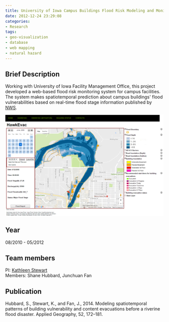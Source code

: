```yaml
---
title: University of Iowa Campus Buildings Flood Risk Modeling and Monitoring System
date: 2012-12-24 23:29:08
categories:
- Research
tags:
- geo-visualization
- database
- web mapping
- natural hazard 
---
```


## Brief Description
Working with University of Iowa Facility Management Office, this project developed a web-based flood risk monitoring system for campus facilities. The system makes spatiotemporal prediction about campus buildings' flood vulnerabilities based on  real-time flood stage information published by [NWS](https://forecast.weather.gov/MapClick.php?CityName=Iowa+City&state=IA&site=DVN&textField1=41.6583&textField2=-91.5351&e=0).

![hawkevac interface](/assets/images/hawkevac.png)  



## Year

08/2010 - 05/2012

## Team members

PI: [Kathleen Stewart](stewartk@umd.edu)  
Members: Shane Hubbard, Junchuan Fan


## Publication
Hubbard, S., Stewart, K., and Fan, J., 2014. Modeling spatiotemporal patterns of building vulnerability and content evacuations before a riverine flood disaster. Applied Geography, 52, 172–181.

